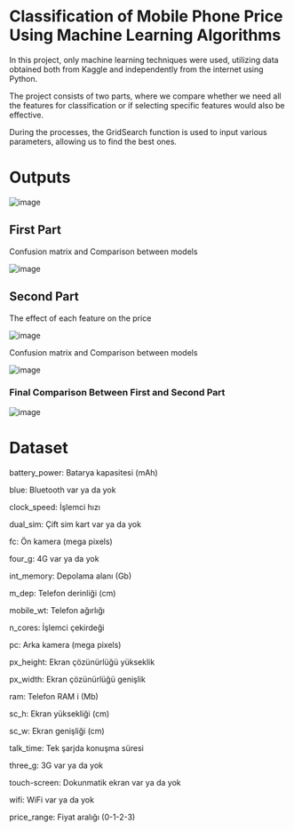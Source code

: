 # Classification of Mobile Phone Price Using Machine Learning Algorithms

In this project, only machine learning techniques were used, utilizing data obtained both from Kaggle and independently from the internet using Python. 

The project consists of two parts, where we compare whether we need all the features for classification or if selecting specific features would also be effective.

During the processes, the GridSearch function is used to input various parameters, allowing us to find the best ones.

# Outputs
![image](https://github.com/user-attachments/assets/9151705c-d058-470d-ab37-c935708d39cf)

## First Part

Confusion matrix and Comparison between models

![image](https://github.com/user-attachments/assets/85d1457e-a904-4408-85f8-2d4d27430dec)

## Second Part

The effect of each feature on the price

![image](https://github.com/user-attachments/assets/2d6e401b-0cf1-44aa-8648-70beb443f81c)

Confusion matrix and Comparison between models

![image](https://github.com/user-attachments/assets/b8e6654b-233c-4822-bd66-1ee56102484f)

### Final Comparison Between First and Second Part

![image](https://github.com/user-attachments/assets/7469ae55-6af8-41ea-bb35-0bbc668a6a1c)

# Dataset

battery_power: Batarya kapasitesi (mAh)

blue: Bluetooth var ya da yok

clock_speed: İşlemci hızı

dual_sim: Çift sim kart var ya da yok

fc: Ön kamera (mega pixels)

four_g: 4G var ya da yok

int_memory: Depolama alanı (Gb)

m_dep: Telefon derinliği (cm)

mobile_wt: Telefon ağırlığı

n_cores: İşlemci çekirdeği

pc: Arka kamera (mega pixels)

px_height: Ekran çözünürlüğü yükseklik

px_width: Ekran çözünürlüğü genişlik

ram: Telefon RAM i (Mb)

sc_h: Ekran yüksekliği (cm)

sc_w: Ekran genişliği (cm)

talk_time: Tek şarjda konuşma süresi

three_g: 3G var ya da yok

touch-screen: Dokunmatik ekran var ya da yok

wifi: WiFi var ya da yok

price_range: Fiyat aralığı (0-1-2-3)
